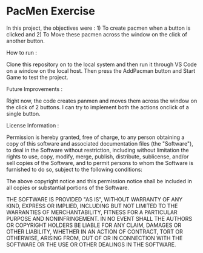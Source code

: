 # PacMen Exercise
In this project, the objectives were : 1) To create pacmen when a button is clicked and 2) To Move these pacmen across the window on the click of another button.

<h>How to run :</h>

<body>Clone this repository on to the local system and then run it through VS Code on a window on the local host. Then press the AddPacman button and Start Game to test the project.</body>

<h>Future Improvements :</h>

<body>Right now, the code creates panmen and moves them across the window on the click of 2 buttons. I can try to implement both the actions onclick of a single button.</body>

<h>License Information :</h>

<body>Permission is hereby granted, free of charge, to any person obtaining a copy of this software and associated documentation files (the "Software"), to deal in the Software without restriction, including without limitation the rights to use, copy, modify, merge, publish, distribute, sublicense, and/or sell copies of the Software, and to permit persons to whom the Software is furnished to do so, subject to the following conditions:

The above copyright notice and this permission notice shall be included in all copies or substantial portions of the Software.

THE SOFTWARE IS PROVIDED "AS IS", WITHOUT WARRANTY OF ANY KIND, EXPRESS OR IMPLIED, INCLUDING BUT NOT LIMITED TO THE WARRANTIES OF MERCHANTABILITY, FITNESS FOR A PARTICULAR PURPOSE AND NONINFRINGEMENT. IN NO EVENT SHALL THE AUTHORS OR COPYRIGHT HOLDERS BE LIABLE FOR ANY CLAIM, DAMAGES OR OTHER LIABILITY, WHETHER IN AN ACTION OF CONTRACT, TORT OR OTHERWISE, ARISING FROM, OUT OF OR IN CONNECTION WITH THE SOFTWARE OR THE USE OR OTHER DEALINGS IN THE SOFTWARE.</body>
